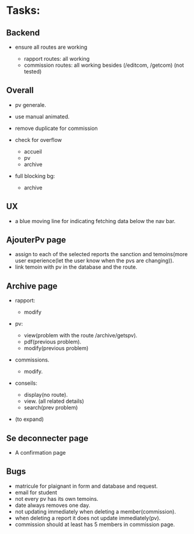 # Tasks:

## Backend

- ensure all routes are working

  - rapport routes: all working
  - commission routes: all working besides (/editcom, /getcom) (not tested)

## Overall

- pv generale.
- use manual animated.
- remove duplicate for commission
- check for overflow

  - accueil
  - pv
  - archive

- full blocking bg:
  - archive

## UX

- a blue moving line for indicating fetching data below the nav bar.

## AjouterPv page

- assign to each of the selected reports the sanction and temoins(more user experience(let the user know when the pvs are changing)).
- link temoin with pv in the database and the route.

## Archive page

- rapport:

  - modify

- pv:

  - view(problem with the route /archive/getspv).
  - pdf(previous problem).
  - modify(previous problem)

- commissions.

  - modify.

- conseils:

  - display(no route).
  - view. (all related details)
  - search(prev problem)

- (to expand)

## Se deconnecter page

- A confirmation page

## Bugs

- matricule for plaignant in form and database and request.
- email for student
- not every pv has its own temoins.
- date always removes one day.
- not updating immediately when deleting a member(commission).
- when deleting a report it does not update immediately(pv).
- commission should at least has 5 members in commission page.
